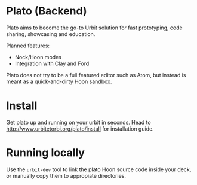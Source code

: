 # Plato (Backend)

Plato aims to become the go-to Urbit solution
for fast prototyping, code sharing, showcasing and education.

Planned features:
- Nock/Hoon modes
- Integration with Clay and Ford

Plato does not try to be a full featured editor such as Atom,
but instead is meant as a quick-and-dirty Hoon sandbox.

# Install

Get plato up and running on your urbit in seconds.
Head to http://www.urbitetorbi.org/plato/install
for installation guide. 

# Running locally

Use the `urbit-dev` tool to link the plato Hoon source code 
inside your deck, or manually copy them to appropiate directories.

